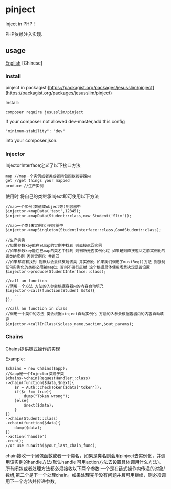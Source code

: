 # pinject
Inject in PHP !

PHP依赖注入实现.

## usage

[English](README.md)
[Chinese]

### Install

pinject in packagist:[https://packagist.org/packages/jesusslim/pinject](https://packagist.org/packages/jesusslim/pinject)

Install:

	composer require jesusslim/pinject

If your composer not allowed dev-master,add this config

	"minimum-stability": "dev"
	
into your composer.json.

### Injector

InjectorInterface定义了以下接口方法
	
	map //map一个实例或者类或者闭包函数到容器内
	get //get things your mapped
	produce //生产实例
	
使用时 将自己的类继承Inject即可使用以下方法

	//map一个实例(数值或object等)到容器中
	$injector->mapData('test',12345);
	$injector->mapData(Student::class,new Student('Slim'));
	
	//map一个类(未实例化)到容器中
	$injector->mapSingleton(StudentInterface::class,GoodStudent::class);
	
	//生产实例
	//如果参数key能在已map的实例中找到 则直接返回实例
	//如果参数key能在已map的类名中找到 则判断是否实例化过 如果是则直接返回之前实例化的该类的实例 否则实例化 并返回
	//如果都没有找到 则默认会尝试反射该类 并实例化 如果我们调用了mustReg()方法 则强制任何实例化的类都必须被map过 否则不进行反射 这个根据具体使用场景决定是否设置
	$injector->produce(StudentInterface::class);
	
	//call an function
	//调用一个方法 方法的入参会根据容器内的内容自动填充
	$injector->call(function(Student $std){
		...
	});
	
	//call an function in class
	//调用一个类中的方法 类会根据pinject自动实例化 方法的入参会根据容器内的内容自动填充
	$injector->callInClass($class_name,$action,$out_params);
	
### Chains

Chains提供链式操作的实现

Example:

	$chains = new Chains($app);
	//$app是一个Injector类或子类
	$chains->chain(RequestHandler::class)
    ->chain(function($data,$next){
        $r = Auth::checkToken($data['token']);
        if($r !== true){
            dump("Token wrong");
        }else{
            $next($data);
        }
    })
    ->chain(Student::class)
    ->chain(function($data){
        dump($data);
    })
    ->action('handle')
    ->run();
    //or use runWith($your_last_chain_func);
    
chain接收一个闭包函数或者一个类名，如果是类名则会用pinject去实例化，并调用该实例的handle方法(默认handle 可用action方法去设置具体调用什么方法)。所有闭包或者处理方法都必须接收以下两个参数:一个是在链式操作内传递的对象/数组,第二个是下一个处理chain。如果处理完毕没有问题并且可用继续，则必须调用下一个方法并传递参数。